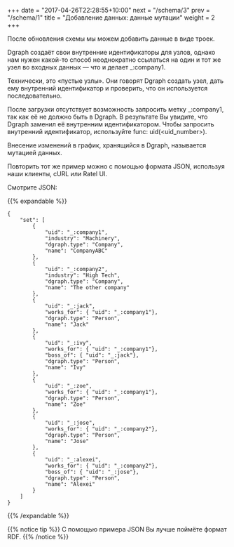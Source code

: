 +++
date =  "2017-04-26T22:28:55+10:00"
next = "/schema/3"
prev = "/schema/1"
title = "Добавление данных: данные мутации"
weight = 2
+++

После обновления схемы мы можем добавить данные в виде троек.

Dgraph создаёт свои внутренние идентификаторы для узлов, однако нам нужен какой-то способ неоднократно ссылаться на один и тот же узел во входных данных — что и делает _:company1.

Технически, это «пустые узлы». Они говорят Dgraph создать узел, дать ему внутренний идентификатор и проверить, что он используется последовательно.

После загрузки отсутствует возможность запросить метку _:company1, так как её не должно быть в Dgraph. В результате Вы увидите, что Dgraph заменил её внутренним идентификатором. Чтобы запросить внутренний идентификатор, используйте func: uid(<uid_number>).

Внесение изменений в график, хранящийся в Dgraph, называется мутацией данных.

Повторить тот же пример можно с помощью формата JSON, используя наши клиенты, cURL или Ratel UI.

Смотрите JSON: 

{{% expandable %}}

    {
        "set": [
            {
                "uid": "_:company1",
                "industry": "Machinery",
                "dgraph.type": "Company",
                "name": "CompanyABC"
            },
            {
                "uid": "_:company2",
                "industry": "High Tech",
                "dgraph.type": "Company",
                "name": "The other company"
            },
            {
                "uid": "_:jack",
                "works_for": { "uid": "_:company1"},
                "dgraph.type": "Person",
                "name": "Jack"
            },
            {
                "uid": "_:ivy",
                "works_for": { "uid": "_:company1"},
                "boss_of": { "uid": "_:jack"},
                "dgraph.type": "Person",
                "name": "Ivy"
            },
            {
                "uid": "_:zoe",
                "works_for": { "uid": "_:company1"},
                "dgraph.type": "Person",
                "name": "Zoe"
            },
            {
                "uid": "_:jose",
                "works_for": { "uid": "_:company2"},
                "dgraph.type": "Person",
                "name": "Jose"
            },
            {
                "uid": "_:alexei",
                "works_for": { "uid": "_:company2"},
                "boss_of": { "uid": "_:jose"},
                "dgraph.type": "Person",
                "name": "Alexei"
            }
        ]
    }
{{% /expandable %}}

{{% notice tip %}} С помощью примера JSON Вы лучше поймёте формат RDF. {{% /notice %}}